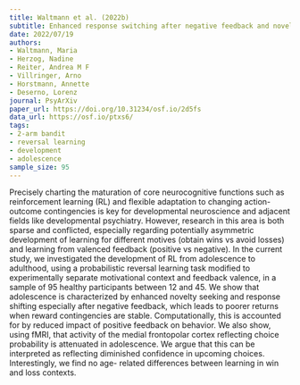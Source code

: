 ```yaml
---
title: Waltmann et al. (2022b)
subtitle: Enhanced response switching after negative feedback and novelty seeking in adolescence are associated with reduced representation of choice probability in medial frontal pole
date: 2022/07/19
authors:
- Waltmann, Maria
- Herzog, Nadine
- Reiter, Andrea M F
- Villringer, Arno
- Horstmann, Annette
- Deserno, Lorenz
journal: PsyArXiv
paper_url: https://doi.org/10.31234/osf.io/2d5fs
data_url: https://osf.io/ptxs6/
tags:
- 2-arm bandit
- reversal learning
- development
- adolescence
sample_size: 95
---
```


Precisely charting the maturation of core neurocognitive functions such as reinforcement learning (RL) and flexible adaptation to changing action-outcome contingencies is key for developmental neuroscience and adjacent fields like developmental psychiatry. However, research in this area is both sparse and conflicted, especially regarding potentially asymmetric development of learning for different motives (obtain wins vs avoid losses) and learning from valenced feedback (positive vs negative). In the current study, we investigated the development of RL from adolescence to adulthood, using a probabilistic reversal learning task modified to experimentally separate motivational context and feedback valence, in a sample of 95 healthy participants between 12 and 45. We show that adolescence is characterized by enhanced novelty seeking and response shifting especially after negative feedback, which leads to poorer returns when reward contingencies are stable. Computationally, this is accounted for by reduced impact of positive feedback on behavior. We also show, using fMRI, that activity of the medial frontopolar cortex reflecting choice probability is attenuated in adolescence. We argue that this can be interpreted as reflecting diminished confidence in upcoming choices. Interestingly, we find no age- related differences between learning in win and loss contexts.
